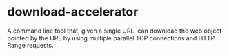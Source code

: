 # download-accelerator
A command line tool that, given a single URL, can download the web object pointed by the URL by using multiple parallel TCP connections and HTTP Range requests.
